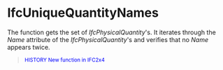 # IfcUniqueQuantityNames

The function gets the set of _IfcPhysicalQuantity_'s.
It iterates through the _Name_ attribute of the _IfcPhysicalQuantity_'s
and verifies that no _Name_ appears twice.
> <span style="font-size:smaller;color:blue">HISTORY
    New function in IFC2x4</span>
>
